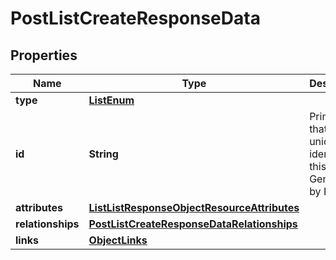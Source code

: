# PostListCreateResponseData

## Properties
Name | Type | Description | Notes
------------ | ------------- | ------------- | -------------
**type** | [**ListEnum**](ListEnum.md) |  | 
**id** | **String** | Primary key that uniquely identifies this list. Generated by Klaviyo. | 
**attributes** | [**ListListResponseObjectResourceAttributes**](ListListResponseObjectResourceAttributes.md) |  | 
**relationships** | [**PostListCreateResponseDataRelationships**](PostListCreateResponseDataRelationships.md) |  |  [optional]
**links** | [**ObjectLinks**](ObjectLinks.md) |  | 
